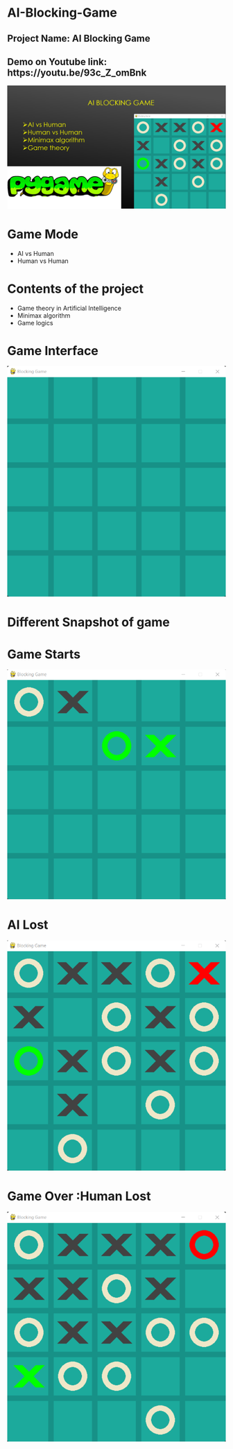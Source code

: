 # AI-Blocking-Game


<h2>Project Name: AI Blocking Game</h2>
<h2>Demo on Youtube link: https://youtu.be/93c_Z_omBnk</h2>



![alt text](https://github.com/FaisalAhmedBijoy/AI-Blocking-Game/blob/main/imageReadMe/youtube%20logo.png)

<h1>Game Mode</h1>

- AI vs Human
- Human vs Human




<h1>Contents of the project</h1>

- Game theory in Artificial Intelligence
- Minimax algorithm
- Game logics

<h1>Game Interface</h1>

![alt text](https://github.com/FaisalAhmedBijoy/AI-Blocking-Game/blob/main/imageReadMe/game%20interface.png)

<h1>Different Snapshot of game</h1>

<h1>Game Starts</h1>

![alt text](https://github.com/FaisalAhmedBijoy/AI-Blocking-Game/blob/main/imageReadMe/game%20interface1.png)


<h1>AI Lost</h1>

![alt text](https://github.com/FaisalAhmedBijoy/AI-Blocking-Game/blob/main/imageReadMe/ai%20lost.png) 

<h1>Game Over :Human Lost</h1>

![alt text](https://github.com/FaisalAhmedBijoy/AI-Blocking-Game/blob/main/imageReadMe/game%20over.png) 



